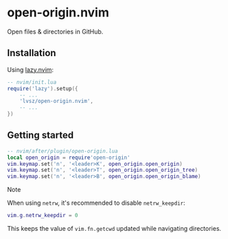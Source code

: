 # open-origin.nvim

Open files & directories in GitHub.

## Installation

Using [lazy.nvim](https://github.com/folke/lazy.nvim):

```lua
-- nvim/init.lua
require('lazy').setup({
    -- ...
    'lvsz/open-origin.nvim',
    -- ...
})
```

## Getting started

```lua
-- nvim/after/plugin/open-origin.lua
local open_origin = require'open-origin'
vim.keymap.set('n', '<leader>K', open_origin.open_origin)
vim.keymap.set('n', '<leader>T', open_origin.open_origin_tree)
vim.keymap.set('n', '<leader>B', open_origin.open_origin_blame)
```

> [!Note]
> When using `netrw`, it's recommended to disable `netrw_keepdir`:
> ```lua
> vim.g.netrw_keepdir = 0
> ```
> This keeps the value of `vim.fn.getcwd` updated while navigating directories.
